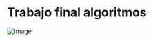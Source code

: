 # Trabajo final algoritmos
![image](https://github.com/PrettySusi/Trabajo-final-algoritmos/assets/169689247/476b3a69-d7d4-4b21-aa3b-0b86f1e4c7b3)
